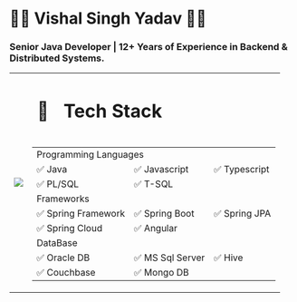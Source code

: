 # 🚀🚀 Vishal Singh Yadav 🚀🚀
<!--
**vishal637yadav/vishal637yadav** is a ✨ _special_ ✨ repository because its `README.md` (this file) appears on your GitHub profile.
Here are some ideas to get you started:
- 🔭 I’m currently working on ...
- 🌱 I’m currently learning ...
- 👯 I’m looking to collaborate on ...
- 🤔 I’m looking for help with ...
- 💬 Ask me about ...
- 📫 How to reach me: ...
- 😄 Pronouns: ...
- ⚡ Fun fact: ...
- ✅ 
- 🧰 
- 🚀 
-->
### Senior Java Developer | 12+ Years of Experience in Backend & Distributed Systems.

<table>
  <tr>
    <td rowspan="2" colspan="3">
     <image src="./vishal_yadav_profilePic.png"/>
    </td>
    <td colspan="3">
     <h1> &nbsp;🧰 &nbsp;&nbsp;Tech Stack </h1>
    </td> 
  </tr>
  <tr>
    <td colspan="3">
      <table>
        <tr>
          <td colspan="3">Programming Languages</td>
        <tr>
          <td>✅ Java</td>
          <td>✅ Javascript</td>
          <td>✅ Typescript</td>
        </tr>
        <tr>
          <td>✅ PL/SQL</td>  
          <td>✅ T-SQL</td>  
        </tr>
        <tr>
          <td colspan="5">Frameworks </td>
        <tr>
        <td>✅ Spring Framework</td>
        <td>✅ Spring Boot</td>
        <td>✅ Spring JPA</td>
        </tr>
        <tr>
        <td>✅ Spring Cloud</td>  
        <td>✅ Angular</td>  
        </tr>
        <tr>
          <td colspan="5">DataBase</td>
        <tr>
        <td>✅ Oracle DB</td>
        <td>✅ MS Sql Server</td>
        <td>✅ Hive</td>
        </tr>
        <tr>
        <td>✅ Couchbase</td>  
        <td>✅ Mongo DB</td>  
        </tr>
      </table>
    </td>
  </tr>     
</table>


